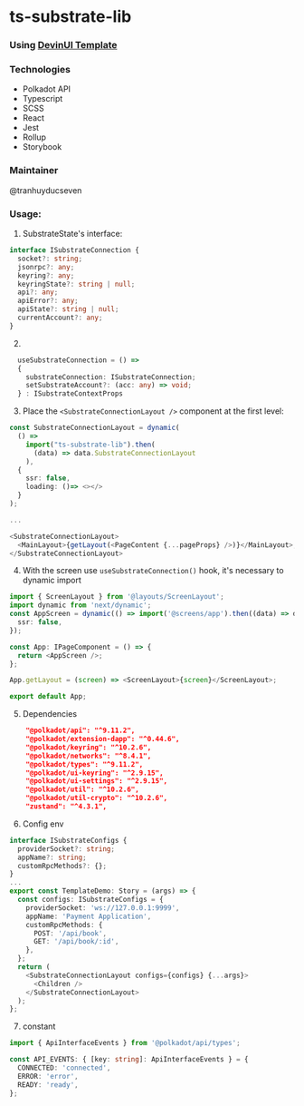 # ts-substrate-lib

### Using [DevinUI Template](https://github.com/de-v-in/react-lib-template)

### Technologies

- Polkadot API
- Typescript
- SCSS
- React
- Jest
- Rollup
- Storybook

### Maintainer

@tranhuyducseven

### Usage:

1. SubstrateState's interface:

```ts
interface ISubstrateConnection {
  socket?: string;
  jsonrpc?: any;
  keyring?: any;
  keyringState?: string | null;
  api?: any;
  apiError?: any;
  apiState?: string | null;
  currentAccount?: any;
}
```

2.

```ts
  useSubstrateConnection = () =>
  {
    substrateConnection: ISubstrateConnection;
    setSubstrateAccount?: (acc: any) => void;
  } : ISubstrateContextProps
```

3. Place the `<SubstrateConnectionLayout />` component at the first level:

```ts
const SubstrateConnectionLayout = dynamic(
  () =>
    import("ts-substrate-lib").then(
      (data) => data.SubstrateConnectionLayout
    ),
  {
    ssr: false,
    loading: ()=> <></>
  }
);

...

<SubstrateConnectionLayout>
  <MainLayout>{getLayout(<PageContent {...pageProps} />)}</MainLayout>;
</SubstrateConnectionLayout>
```

4. With the screen use `useSubstrateConnection()` hook, it's necessary to dynamic import

```ts
import { ScreenLayout } from '@layouts/ScreenLayout';
import dynamic from 'next/dynamic';
const AppScreen = dynamic(() => import('@screens/app').then((data) => data.AppScreen), {
  ssr: false,
});

const App: IPageComponent = () => {
  return <AppScreen />;
};

App.getLayout = (screen) => <ScreenLayout>{screen}</ScreenLayout>;

export default App;
```

5. Dependencies

```json
    "@polkadot/api": "^9.11.2",
    "@polkadot/extension-dapp": "^0.44.6",
    "@polkadot/keyring": "^10.2.6",
    "@polkadot/networks": "^8.4.1",
    "@polkadot/types": "^9.11.2",
    "@polkadot/ui-keyring": "^2.9.15",
    "@polkadot/ui-settings": "^2.9.15",
    "@polkadot/util": "^10.2.6",
    "@polkadot/util-crypto": "^10.2.6",
    "zustand": "^4.3.1",
```

6. Config env

```ts
interface ISubstrateConfigs {
  providerSocket?: string;
  appName?: string;
  customRpcMethods?: {};
}
...
export const TemplateDemo: Story = (args) => {
  const configs: ISubstrateConfigs = {
    providerSocket: 'ws://127.0.0.1:9999',
    appName: 'Payment Application',
    customRpcMethods: {
      POST: '/api/book',
      GET: '/api/book/:id',
    },
  };
  return (
    <SubstrateConnectionLayout configs={configs} {...args}>
      <Children />
    </SubstrateConnectionLayout>
  );
};
```

7. constant

```ts
import { ApiInterfaceEvents } from '@polkadot/api/types';

const API_EVENTS: { [key: string]: ApiInterfaceEvents } = {
  CONNECTED: 'connected',
  ERROR: 'error',
  READY: 'ready',
};
```

```ts

```
